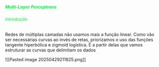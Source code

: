 
#####                                                          <span style="color:rgb(0, 255, 64)">Multi-Layer Perceptrons</span>

###### <span style="color:rgb(0, 255, 64)">Introdução</span>

Redes de múltiplas camadas não usamos mais a função linear. Como vão ser necessárias curvas ao invés de retas, priorizamos o uso das funções tangente hiperbólica e zigmoid logística. É a partir delas que vamos estruturar as curvas que delimitam os dados

![[Pasted image 20250429211825.png]]





